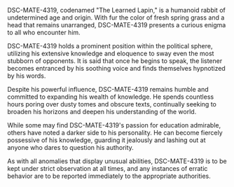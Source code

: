 DSC-MATE-4319, codenamed "The Learned Lapin," is a humanoid rabbit of undetermined age and origin. With fur the color of fresh spring grass and a head that remains unarranged, DSC-MATE-4319 presents a curious enigma to all who encounter him.

DSC-MATE-4319 holds a prominent position within the political sphere, utilizing his extensive knowledge and eloquence to sway even the most stubborn of opponents. It is said that once he begins to speak, the listener becomes entranced by his soothing voice and finds themselves hypnotized by his words.

Despite his powerful influence, DSC-MATE-4319 remains humble and committed to expanding his wealth of knowledge. He spends countless hours poring over dusty tomes and obscure texts, continually seeking to broaden his horizons and deepen his understanding of the world.

While some may find DSC-MATE-4319's passion for education admirable, others have noted a darker side to his personality. He can become fiercely possessive of his knowledge, guarding it jealously and lashing out at anyone who dares to question his authority.

As with all anomalies that display unusual abilities, DSC-MATE-4319 is to be kept under strict observation at all times, and any instances of erratic behavior are to be reported immediately to the appropriate authorities.